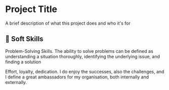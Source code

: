 # Project Title

A brief description of what this project does and who it's for


## 🚀 Soft Skills
Problem-Solving Skills. The ability to solve problems can be defined as understanding a situation thoroughly, identifying the underlying issue, and finding a solution

Effort, loyalty, dedication. I do enjoy the successes, also the challenges, and I define a great ambassadors for my organisation, both internally and externally.


